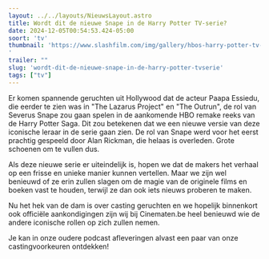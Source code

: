 ```yaml
---
layout: ../../layouts/NieuwsLayout.astro
title: Wordt dit de nieuwe Snape in de Harry Potter TV-serie?
date: 2024-12-05T00:54:53.424-05:00
soort: 'tv'
thumbnail: 'https://www.slashfilm.com/img/gallery/hbos-harry-potter-tv-series-may-have-found-its-new-severus-snape/l-intro-1733359292.jpg
'
trailer: ""
slug: 'wordt-dit-de-nieuwe-snape-in-de-harry-potter-tvserie'
tags: ["tv"]
---
```


Er komen spannende geruchten uit Hollywood dat de acteur Paapa Essiedu, die
eerder te zien was in "The Lazarus Project" en "The Outrun", de rol van Severus
Snape zou gaan spelen in de aankomende HBO remake reeks van de Harry Potter
Saga. Dit zou betekenen dat we een nieuwe versie van deze iconische leraar in de
serie gaan zien. De rol van Snape werd voor het eerst prachtig gespeeld door
Alan Rickman, die helaas is overleden. Grote schoenen om te vullen dus.

Als deze nieuwe serie er uiteindelijk is, hopen we dat de makers het verhaal op
een frisse en unieke manier kunnen vertellen. Maar we zijn wel benieuwd of ze
erin zullen slagen om de magie van de originele films en boeken vast te houden,
terwijl ze dan ook iets nieuws proberen te maken.

Nu het hek van de dam is over casting geruchten en we hopelijk binnenkort ook
officiële aankondigingen zijn wij bij Cinematen.be heel benieuwd wie de andere
iconische rollen op zich zullen nemen.

Je kan in onze oudere podcast afleveringen alvast een paar van onze
castingvoorkeuren ontdekken!